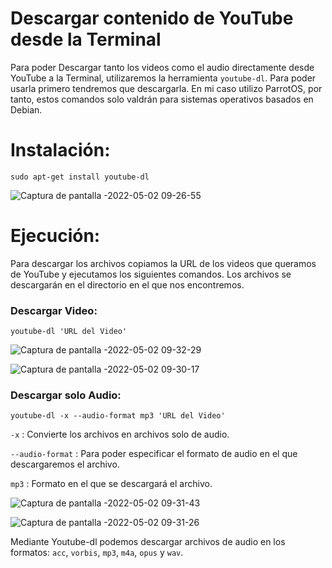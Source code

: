 # Descargar contenido de YouTube desde la Terminal

Para poder Descargar tanto los videos como el audio directamente desde YouTube a la Terminal, utilizaremos la herramienta `youtube-dl`. Para poder 
usarla primero tendremos que descargarla. En mi caso utilizo ParrotOS, por tanto, estos comandos solo valdrán para sistemas operativos basados en 
Debian.

# Instalación:

    sudo apt-get install youtube-dl
    
![Captura de pantalla -2022-05-02 09-26-55](https://user-images.githubusercontent.com/103068924/166200218-ec2457be-ca78-4b34-8d0e-2f821a4be467.png)
    
# Ejecución:
Para descargar los archivos copiamos la URL de los videos que queramos de YouTube y ejecutamos los siguientes comandos. Los archivos se descargarán en 
el directorio en el que nos encontremos.

### Descargar Video:

    youtube-dl 'URL del Video'
    
![Captura de pantalla -2022-05-02 09-32-29](https://user-images.githubusercontent.com/103068924/166200252-d1f5d77c-6ca0-466a-87cd-d25d007bc227.png)

![Captura de pantalla -2022-05-02 09-30-17](https://user-images.githubusercontent.com/103068924/166200269-4a78207d-9805-4ecd-ac4c-0b5484065fb8.png)
    
### Descargar solo Audio:

    youtube-dl -x --audio-format mp3 'URL del Video'
    
`-x` : Convierte los archivos en archivos solo de audio.

`--audio-format` : Para poder especificar el formato de audio en el que descargaremos el archivo.

`mp3` : Formato en el que se descargará el archivo. 

![Captura de pantalla -2022-05-02 09-31-43](https://user-images.githubusercontent.com/103068924/166200319-033b31d2-5449-424c-8d5f-48825f2a7ab6.png)

![Captura de pantalla -2022-05-02 09-31-26](https://user-images.githubusercontent.com/103068924/166200328-7fde4817-aa25-4184-ab00-4fbc6caa8af0.png)

Mediante Youtube-dl podemos descargar archivos de audio en los formatos: `acc`, `vorbis`, `mp3`, `m4a`, `opus` y `wav`.
